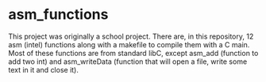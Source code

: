 # asm_functions

This project was originally a school project.
There are, in this repository, 12 asm (intel) functions along with a makefile to compile them with a C main.
Most of these functions are from standard libC, except asm_add (function to add two int) and asm_writeData (function that will open a file, write some text in it and close it).
